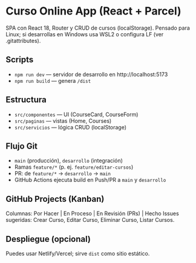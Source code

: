 # Curso Online App (React + Parcel)
SPA con React 18, Router y CRUD de cursos (localStorage). Pensado para Linux; si desarrollas en Windows usa WSL2 o configura LF (ver .gitattributes).

## Scripts
- `npm run dev` — servidor de desarrollo en http://localhost:5173
- `npm run build` — genera `/dist`

## Estructura
- `src/componentes` — UI (CourseCard, CourseForm)
- `src/paginas` — vistas (Home, Courses)
- `src/servicios` — lógica CRUD (localStorage)

## Flujo Git
- `main` (producción), `desarrollo` (integración)
- Ramas `feature/*` (p. ej. `feature/editar-cursos`)
- PR: de `feature/*` → `desarrollo` → `main`
- GitHub Actions ejecuta build en Push/PR a `main` y `desarrollo`

## GitHub Projects (Kanban)
Columnas: Por Hacer | En Proceso | En Revisión (PRs) | Hecho
Issues sugeridas: Crear Curso, Editar Curso, Eliminar Curso, Listar Cursos.

## Despliegue (opcional)
Puedes usar Netlify/Vercel; sirve `dist` como sitio estático.
